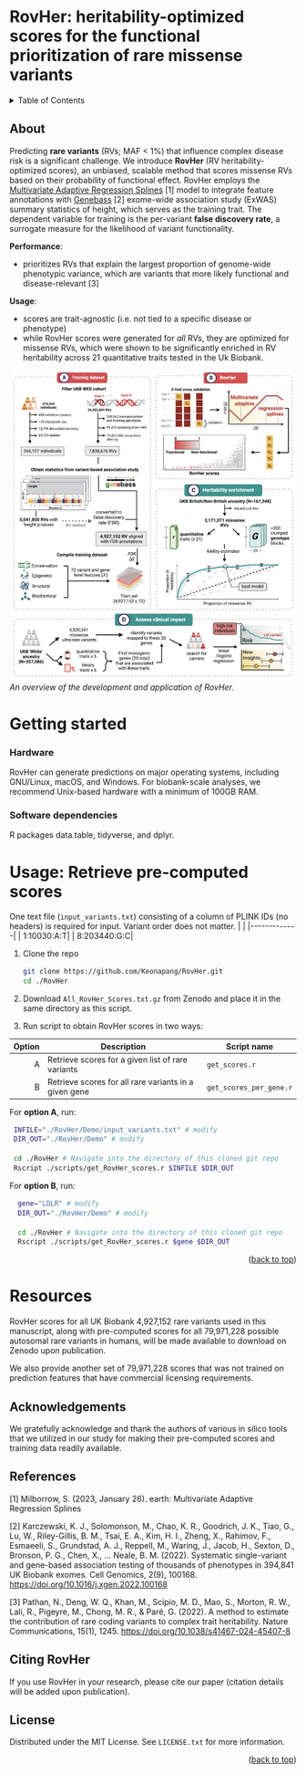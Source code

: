 # RovHer: heritability-optimized scores for the functional prioritization of rare missense variants

<!-- TABLE OF CONTENTS -->
<a name="readme-top"></a>
<details>
  <summary>Table of Contents</summary>
  <ol>
    <li>
      <a href="#about">About</a>
    </li>
    <li>
      <a href="#getting-started">Getting Started</a>
      <ul>
        <li><a href="#hardware">Hardware</a></li>
        <li><a href="#software-dependencies">Software Dependencies</a></li>
      </ul>
    </li>
    <li><a href="#usage-retrieve-pre-computed-scores">Usage: Retrieve Pre-computed Scores</a></li>
    <li><a href="#resources">Resources</a></li>
    <li><a href="#acknowledgements">Acknowledgments</a></li>
    <li><a href="#license">License</a></li>
    <li><a href="#citing-rovher">Citing RovHer</a></li>
    <li><a href="#references">References</a></li>
  </ol>
</details>

<!-- ABOUT -->
## About

Predicting **rare variants** (RVs; MAF < 1%) that influence complex disease risk is a significant challenge. We introduce **RovHer** (RV heritability-optimized scores), an unbiased, scalable method that scores missense RVs based on their probability of functional effect. RovHer employs the [Multivariate Adaptive Regression Splines](https://CRAN.R-project.org/package=earth) [1] model to integrate feature annotations with [Genebass](https://app.genebass.org/) [2] exome-wide association study (ExWAS) summary statistics of height, which serves as the training trait. The dependent variable for training is the per-variant **false discovery rate**, a surrogate measure for the likelihood of variant functionality.

**Performance**:
* prioritizes RVs that explain the largest proportion of genome-wide phenotypic variance, which are variants that more likely functional and disease-relevant [3]

**Usage**:
* scores are trait-agnostic (i.e. not tied to a specific disease or phenotype)
* while RovHer scores were generated for *all* RVs, they are optimized for missense RVs, which were shown to be significantly enriched in RV heritability across 21 quantitative traits tested in the Uk Biobank.

![Workflow Overview](RovHer%20workflow.png)
*An overview of the development and application of RovHer.*

# Getting started
### Hardware
RovHer can generate predictions on major operating systems, including GNU/Linux, macOS, and Windows. For biobank-scale analyses, we recommend Unix-based hardware with a minimum of 100GB RAM.

### Software dependencies
R packages data.table, tidyverse, and dplyr.

<!-- Usage: Retrieve pre-computed scores -->
# Usage: Retrieve pre-computed scores 

One text file (`input_variants.txt`) consisting of a column of PLINK IDs (no headers) is required for input. Variant order does not matter.
|             |
|-------------|
|  1:10030:A:T| 
|  8:203440:G:C| 

1. Clone the repo
   ```sh
   git clone https://github.com/Keonapang/RovHer.git
   cd ./RovHer
   ```
2. Download `All_RovHer_Scores.txt.gz` from Zenodo and place it in the same directory as this script.

3. Run script to obtain RovHer scores in two ways:

| Option | Description | Script name |
|-----:|-----------|-----------|
|     A| Retrieve scores for a given list of rare variants | `get_scores.r` |
|     B| Retrieve scores for all rare variants in a given gene | `get_scores_per_gene.r` |

For **option A**, run:
   ```sh
    INFILE="./RovHer/Demo/input_variants.txt" # modify
    DIR_OUT="./RovHer/Demo" # modify

    cd ./RovHer # Navigate into the directory of this cloned git repo 
    Rscript ./scripts/get_RovHer_scores.r $INFILE $DIR_OUT
  ```

For **option B**, run:
  ```sh
    gene="LDLR" # modify 
    DIR_OUT="./RovHer/Demo" # modify

    cd ./RovHer # Navigate into the directory of this cloned git repo 
    Rscript ./scripts/get_RovHer_scores.r $gene $DIR_OUT
  ``` 

<p align="right">(<a href="#readme-top">back to top</a>)</p>

<!-- Resources -->

# Resources

RovHer scores for all UK Biobank 4,927,152 rare variants used in this manuscript, along with pre-computed scores for all 79,971,228 possible autosomal rare variants in humans, will be made available to download on Zenodo upon publication.

We also provide another set of 79,971,228 scores that was not trained on prediction features that have commercial licensing requirements.

<!-- Acknowledgements -->
## Acknowledgements

We gratefully acknowledge and thank the authors of various in silico tools that we utilized in our study for making their pre-computed scores and training data readily available.


## References

[1] Milborrow, S. (2023, January 26). earth: Multivariate Adaptive Regression Splines

[2] Karczewski, K. J., Solomonson, M., Chao, K. R., Goodrich, J. K., Tiao, G., Lu, W., Riley-Gillis, B. M., Tsai, E. A., Kim, H. I., Zheng, X., Rahimov, F., Esmaeeli, S., Grundstad, A. J., Reppell, M., Waring, J., Jacob, H., Sexton, D., Bronson, P. G., Chen, X., … Neale, B. M. (2022). Systematic single-variant and gene-based association testing of thousands of phenotypes in 394,841 UK Biobank exomes. Cell Genomics, 2(9), 100168. https://doi.org/10.1016/j.xgen.2022.100168

[3] Pathan, N., Deng, W. Q., Khan, M., Scipio, M. D., Mao, S., Morton, R. W., Lali, R., Pigeyre, M., Chong, M. R., & Paré, G. (2022). A method to estimate the contribution of rare coding variants to complex trait heritability. Nature Communications, 15(1), 1245. https://doi.org/10.1038/s41467-024-45407-8

<!-- Citing -->
## Citing RovHer

If you use RovHer in your research, please cite our paper (citation details will be added upon publication). 

<!-- LICENSE -->
## License

Distributed under the MIT License. See `LICENSE.txt` for more information.

<p align="right">(<a href="#readme-top">back to top</a>)</p>
